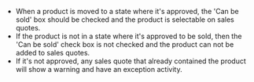 - When a product is moved to a state where it's approved, the 'Can be
  sold' box should be checked and the product is selectable on sales
  quotes.
- If the product is not in a state where it's approved to be sold, then
  the 'Can be sold' check box is not checked and the product can not be
  added to sales quotes.
- If it's not approved, any sales quote that already contained the
  product will show a warning and have an exception activity.
